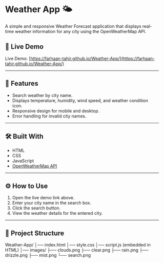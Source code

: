 # Weather App 🌤️

A simple and responsive Weather Forecast application that displays real-time weather information for any city using the OpenWeatherMap API.

## 🔗 Live Demo
Live Demo: [https://farhaan-tahir.github.io/Weather-App/](https://farhaan-tahir.github.io/Weather-App/)

---

## 📌 Features
- Search weather by city name.
- Displays temperature, humidity, wind speed, and weather condition icon.
- Responsive design for mobile and desktop.
- Error handling for invalid city names.

---

## 🛠 Built With
- HTML
- CSS
- JavaScript
- [OpenWeatherMap API](https://openweathermap.org/api)

---

## ⚙️ How to Use
1. Open the live demo link above.
2. Enter your city name in the search box.
3. Click the search button.
4. View the weather details for the entered city.

---

## 📂 Project Structure
Weather-App/
│── index.html
│── style.css
│── script.js (embedded in HTML)
│── images/
├── clouds.png
├── clear.png
├── rain.png
├── drizzle.png
├── mist.png
└── search.png
